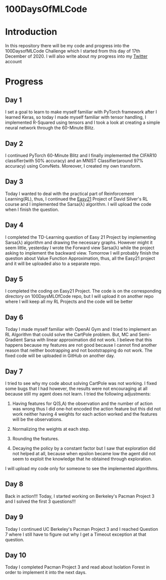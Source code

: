 # 100DaysOfMLCode

# Introduction

In this repository there will be my code and progress 
into the 100DaysofMLCode Challenge which I started from
this day of 17th December of 2020. I will also write about
my progress into my [Twitter](https://twitter.com/EmmanuelLykos) account

# Progress

## Day 1

I set a goal to learn to make myself familiar with PyTorch
framework after I learned Keras, so today I made myself 
familiar with tensor handling, I implemented R-Squared using tensors
and I took a look at creating a simple neural network through the 
60-Minute Blitz.

## Day 2

I continued  PyTorch 60-Minute Blitz and I finally implemented 
the CIFAR10 classifier(with 50% accuracy) and an MNIST 
Classifier(around 97% accuracy) using ConvNets. Moreover, 
I created my own transform.

## Day 3

Today I wanted to deal with the practical part of Reinforcement 
Learning(RL), thus, I continued the [Easy21](https://www.davidsilver.uk/wp-content/uploads/2020/03/Easy21-Johannes.pdf)
Project of David Silver's 
RL course and I implemented the Sarsa(λ) algorithm. 
I will upload the code when I finish the question.

## Day 4

I completed the TD-Learning question of Easy 21 Project by implementing Sarsa(λ) algorithm
and drawing the necessary graphs. However might it seem little, yesterday I wrote the
Forward view Sarsa(λ) while the project asking to implement the backward view. Tomorrow
I will probably finish the question about Value Function Approximation, thus, all the Easy21
project and it will be uploaded also to a separate repo.

## Day 5

I completed the coding on Easy21 Project. The code is on the corresponding
directory on 100DaysMLOfCode repo, but I will upload it on another repo
where I will keep all my RL Projects and the code will be better

## Day 6

Today I made myself familiar with OpenAI
 Gym and I tried to implement an RL Algorithm that could solve the CartPole problem. 
But, MC and Semi-Gradient Sarsa with linear approximation did not work. I believe that
this happens because my features are not good because I cannot find another reason that
neither bootrapping and not bootstrapping do not work. 
The fixed code will be uploaded in GitHub on another day.

## Day 7

I tried to see why my code about solving CartPole was not working. I fixed some bugs
that I had however, the results were not encouraging at all because still my agent
does not learn. I tried the following adjustments:

1. Having features for Q(S,A) the observation and the number of action was wrong
thus I did one-hot encoded the action feature but this did not work neither having
4 weights for each action worked and the features will be the observations.

2. Normalizing the weights at each step.

3. Rounding the features.

4. Decaying the policy by a constant factor but I saw that exploration did not helped at all,
because when epsilon became low the agent did not seem to exploit the knowledge that he
obtained through exploration.

I will upload my code only for someone to see the implemented algorithms.

## Day 8

Back in action!!! Today, I started working on Berkeley's Pacman Project 3 and I solved the first 3 questions!!!

## Day 9 

Today I continued UC Berkeley's Pacman Project 3 and I reached  Question 7 where I still have to figure out why I get a Timeout exception at that question.

## Day 10

Today I completed Pacman Project 3 and read about Isolation Forest in
order to implement it into the next days.
